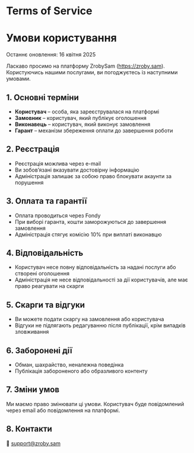 # Terms of Service

# Умови користування

Останнє оновлення: 16 квітня 2025

Ласкаво просимо на платформу ZrobySam (https://zroby.sam). Користуючись нашими послугами, ви погоджуєтесь із наступними умовами.

## 1. Основні терміни
- **Користувач** – особа, яка зареєструвалася на платформі
- **Замовник** – користувач, який публікує оголошення
- **Виконавець** – користувач, який виконує замовлення
- **Гарант** – механізм збереження оплати до завершення роботи

## 2. Реєстрація
- Реєстрація можлива через e-mail
- Ви зобов’язані вказувати достовірну інформацію
- Адміністрація залишає за собою право блокувати акаунти за порушення

## 3. Оплата та гарантії
- Оплата проводиться через Fondy
- При виборі гаранта, кошти заморожуються до завершення замовлення
- Адміністрація стягує комісію 10% при виплаті виконавцю

## 4. Відповідальність
- Користувач несе повну відповідальність за надані послуги або створені оголошення
- Адміністрація не несе відповідальності за дії користувачів, але має право реагувати на скарги

## 5. Скарги та відгуки
- Ви можете подати скаргу на замовлення або користувача
- Відгуки не підлягають редагуванню після публікації, крім випадків зловживання

## 6. Заборонені дії
- Обман, шахрайство, неналежна поведінка
- Публікація забороненого або образливого контенту

## 7. Зміни умов
Ми маємо право змінювати ці умови. Користувач буде повідомлений через email або повідомлення на платформі.

## 8. Контакти
📩 support@zroby.sam
